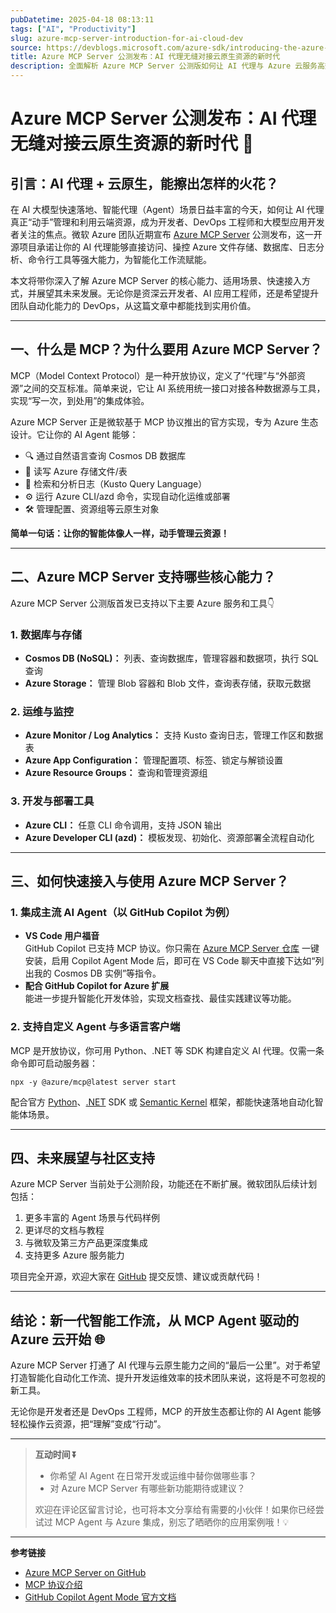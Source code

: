 ```yaml
---
pubDatetime: 2025-04-18 08:13:11
tags: ["AI", "Productivity"]
slug: azure-mcp-server-introduction-for-ai-cloud-dev
source: https://devblogs.microsoft.com/azure-sdk/introducing-the-azure-mcp-server
title: Azure MCP Server 公测发布：AI 代理无缝对接云原生资源的新时代
description: 全面解析 Azure MCP Server 公测版如何让 AI 代理与 Azure 云服务高效集成，助力开发者和 DevOps 团队打造智能化自动化工作流，提升开发与运维效率。
---
```


# Azure MCP Server 公测发布：AI 代理无缝对接云原生资源的新时代 🚀

## 引言：AI 代理 + 云原生，能擦出怎样的火花？

在 AI 大模型快速落地、智能代理（Agent）场景日益丰富的今天，如何让 AI 代理真正“动手”管理和利用云端资源，成为开发者、DevOps 工程师和大模型应用开发者关注的焦点。微软 Azure 团队近期宣布 [Azure MCP Server](https://devblogs.microsoft.com/azure-sdk/introducing-the-azure-mcp-server) 公测发布，这一开源项目承诺让你的 AI 代理能够直接访问、操控 Azure 文件存储、数据库、日志分析、命令行工具等强大能力，为智能化工作流赋能。

本文将带你深入了解 Azure MCP Server 的核心能力、适用场景、快速接入方式，并展望其未来发展。无论你是资深云开发者、AI 应用工程师，还是希望提升团队自动化能力的 DevOps，从这篇文章中都能找到实用价值。

---

## 一、什么是 MCP？为什么要用 Azure MCP Server？

MCP（Model Context Protocol）是一种开放协议，定义了“代理”与“外部资源”之间的交互标准。简单来说，它让 AI 系统用统一接口对接各种数据源与工具，实现“写一次，到处用”的集成体验。

Azure MCP Server 正是微软基于 MCP 协议推出的官方实现，专为 Azure 生态设计。它让你的 AI Agent 能够：

- 🔍 通过自然语言查询 Cosmos DB 数据库
- 📂 读写 Azure 存储文件/表
- 📑 检索和分析日志（Kusto Query Language）
- ⚙️ 运行 Azure CLI/azd 命令，实现自动化运维或部署
- 🛠️ 管理配置、资源组等云原生对象

**简单一句话：让你的智能体像人一样，动手管理云资源！**

---

## 二、Azure MCP Server 支持哪些核心能力？

Azure MCP Server 公测版首发已支持以下主要 Azure 服务和工具👇

### 1. 数据库与存储

- **Cosmos DB (NoSQL)：** 列表、查询数据库，管理容器和数据项，执行 SQL 查询
- **Azure Storage：** 管理 Blob 容器和 Blob 文件，查询表存储，获取元数据

### 2. 运维与监控

- **Azure Monitor / Log Analytics：** 支持 Kusto 查询日志，管理工作区和数据表
- **Azure App Configuration：** 管理配置项、标签、锁定与解锁设置
- **Azure Resource Groups：** 查询和管理资源组

### 3. 开发与部署工具

- **Azure CLI：** 任意 CLI 命令调用，支持 JSON 输出
- **Azure Developer CLI (azd)：** 模板发现、初始化、资源部署全流程自动化

---

## 三、如何快速接入与使用 Azure MCP Server？

### 1. 集成主流 AI Agent（以 GitHub Copilot 为例）

- **VS Code 用户福音**  
  GitHub Copilot 已支持 MCP 协议。你只需在 [Azure MCP Server 仓库](https://github.com/Azure/azure-mcp) 一键安装，启用 Copilot Agent Mode 后，即可在 VS Code 聊天中直接下达如“列出我的 Cosmos DB 实例”等指令。
- **配合 GitHub Copilot for Azure 扩展**  
  能进一步提升智能化开发体验，实现文档查找、最佳实践建议等功能。

### 2. 支持自定义 Agent 与多语言客户端

MCP 是开放协议，你可用 Python、.NET 等 SDK 构建自定义 AI 代理。仅需一条命令即可启动服务器：

```shell
npx -y @azure/mcp@latest server start
```

配合官方 [Python](https://modelcontextprotocol.io/quickstart/client#python)、[.NET](https://modelcontextprotocol.io/quickstart/client#c) SDK 或 [Semantic Kernel](https://devblogs.microsoft.com/semantic-kernel/building-a-model-context-protocol-server-with-semantic-kernel/) 框架，都能快速落地自动化智能体场景。

---

## 四、未来展望与社区支持

Azure MCP Server 当前处于公测阶段，功能还在不断扩展。微软团队后续计划包括：

1. 更多丰富的 Agent 场景与代码样例
2. 更详尽的文档与教程
3. 与微软及第三方产品更深度集成
4. 支持更多 Azure 服务能力

项目完全开源，欢迎大家在 [GitHub](https://github.com/Azure/azure-mcp/issues) 提交反馈、建议或贡献代码！

---

## 结论：新一代智能工作流，从 MCP Agent 驱动的 Azure 云开始 🌐

Azure MCP Server 打通了 AI 代理与云原生能力之间的“最后一公里”。对于希望打造智能化自动化工作流、提升开发运维效率的技术团队来说，这将是不可忽视的新工具。

无论你是开发者还是 DevOps 工程师，MCP 的开放生态都让你的 AI Agent 能够轻松操作云资源，把“理解”变成“行动”。

---

> **互动时间 ⏬**
>
> - 你希望 AI Agent 在日常开发或运维中替你做哪些事？
> - 对 Azure MCP Server 有哪些新功能期待或建议？
>
> 欢迎在评论区留言讨论，也可将本文分享给有需要的小伙伴！如果你已经尝试过 MCP Agent 与 Azure 集成，别忘了晒晒你的应用案例哦！💡

---

**参考链接**

- [Azure MCP Server on GitHub](https://github.com/Azure/azure-mcp)
- [MCP 协议介绍](https://modelcontextprotocol.io/introduction)
- [GitHub Copilot Agent Mode 官方文档](https://code.visualstudio.com/docs/copilot/chat/chat-agent-mode)
